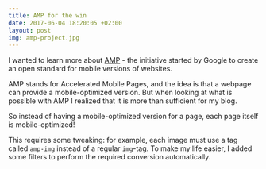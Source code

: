 ```yaml
---
title: AMP for the win
date: 2017-06-04 18:20:05 +02:00
layout: post
img: amp-project.jpg
---
```


I wanted to learn more about [AMP](https://www.ampproject.org) - the
initiative started by Google to create an open standard for mobile
versions of websites.

AMP stands for Accelerated Mobile Pages, and the idea is that a
webpage can provide a mobile-optimized version.
But when looking at what is possible with AMP I realized that it
is more than sufficient for my blog.

So instead of having a mobile-optimized version for a page, each
page itself is mobile-optimized!

This requires some tweaking: for example, each image must use
a tag called ```amp-img``` instead of a regular ```img```-tag.
To make my life easier, I added some filters to perform the required
conversion automatically.
